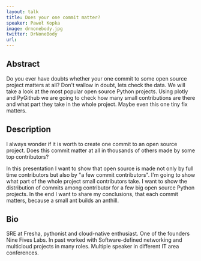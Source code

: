 ```yaml
---
layout: talk
title: Does your one commit matter?
speaker: Paweł Kopka
image: drnonebody.jpg
twitter: DrNoneBody
url: 
---
```


## Abstract
Do you ever have doubts whether your one commit to some open source project matters at all? Don't wallow in doubt, lets check the data. We will take a look at the most popular open source Python projects. Using plotly and PyGithub we are going to check how many small contributions are there and what part they take in the whole project. Maybe even this one tiny fix matters.

## Description

I always wonder if it is worth to create one commit to an open source project. Does this commit matter at all in thousands of others made by some top contributors? 

In this presentation I want to show that open source is made not only by full time contributors but also by "a few commit contributors". I'm going to show what part of the whole project small contributors take. I want to show the distribution of commits among contributor for a few big open source Python projects. In the end I want to share my conclusions, that each commit matters, because a small ant builds an anthill.

## Bio
SRE at Fresha, pythonist and cloud-native enthusiast. One of the founders Nine Fives Labs. In past worked with Software-defined networking and multicloud projects in many roles. Multiple speaker in different IT area conferences.


